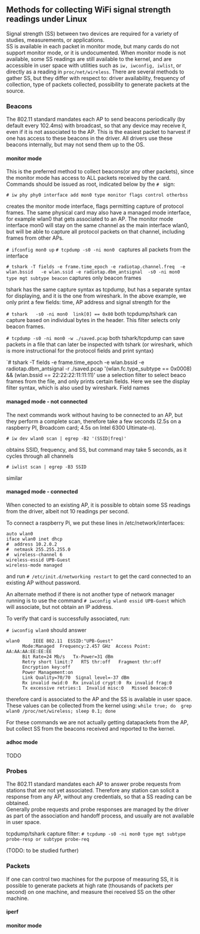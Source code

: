 

## Methods for collecting WiFi signal strength readings under Linux 

Signal strength (SS) between two devices are required for a variety of studies, measurements, or applications.  
SS is available in each packet in monitor mode, but many cards do not support monitor mode, or it is undocumented. 
When monitor mode is not available, some SS readings are still available to the kernel, and are accessible in user space with utilities such as `iw, iwconfig, iwlist`, 
or directly as a reading in `proc/net/wireless`. There are several methods to gather SS, but they differ with respect to: driver availability, frequency of collection, type of packets collected, possibility to generate packets at the source. 

### Beacons 
The 802.11 standard mandates each AP to send beacons periodically (by default every 102.4ms) with broadcast, so that any device may receive it, even if it is not associated to the AP. 
This is the easiest packet to harvest if one has access to these beacons in the driver. All drivers use these beacons internally, but may not send them up to the OS.  

#### monitor mode 
This is the preferred method to collect beacons(or any other packets), since the monitor mode has access to ALL packets received by the card. 
Commands should be issued as root, indicated below by the `# ` sign:

`# iw phy phy0 interface add mon0 type monitor flags control otherbss`

creates the monitor mode interface, flags permitting capture of protocol frames. The same physical card may also have a managed 
mode interface, for example wlan0 that gets associated to an AP. The monitor mode interface mon0 will stay on the same channel as the main interface wlan0, but will be able 
to capture all protocol packets on that channel, including frames from other APs.  

`# ifconfig mon0 up`
`# tcpdump -s0 -ni mon0 ` captures all packets from the interface 

`# tshark -T fields -e frame.time_epoch -e radiotap.channel.freq  -e wlan.bssid   -e wlan.ssid -e radiotap.dbm_antsignal  -s0 -ni mon0   type mgt subtype beacon` captures only beacon frames 

tshark has the same capture syntax as tcpdump, but has a separate syntax for displaying, and it is the one from wireshark. In the above example, we only print a few 
fields: time, AP address and signal strength for the 

`# tshark   -s0 -ni mon0  link[0] == 0x80` both tcpdump/tshark can capture based on individual bytes in the header. This filter selects only beacon frames.

`# tcpdump -s0 -ni mon0 -w ./saved.pcap` both tshark/tcpdump can save packets in a file that can later be inspected with tshark (or wireshark, which is more instructional for the protocol fields and print syntax)

`# tshark -T fields -e frame.time_epoch -e wlan.bssid -e radiotap.dbm_antsignal -r ./saved.pcap '(wlan.fc.type_subtype == 0x0008) && (wlan.bssid == 22:22:22:11:11:11)' use a selection filter to select beaco frames from the file, and only prints certain fields. Here we see the display filter syntax, which is also used by wireshark. Field names   


#### managed mode - not connected 

The next commands work without having to be connected to an AP, but they perform a complete scan, therefore take a few seconds (2.5s on a raspberry PI, Broadcom card; 4.5s on Intel 6300 Ultimate-n). 

`# iw dev wlan0 scan | egrep -B2 '(SSID|freq)' `

obtains SSID, frequency, and SS, but command may take 5 seconds, as it cycles through all channels

`# iwlist scan | egrep -B3 SSID`

similar 

#### managed mode - connected 

When conected to an existing AP, it is possible to obtain some SS readings from the driver, albeit not 10 readings per second.  

To connect a raspberry Pi, we put these lines in /etc/network/interfaces:

    auto wlan0
    iface wlan0 inet dhcp
    #  address 10.2.0.2
    #  netmask 255.255.255.0
    #  wireless-channel 6
    wireless-essid UPB-Guest
    wireless-mode managed

and run `# /etc/init.d/networking restart` to get the card connected to an existing AP without password.  

An alternate method if there is not another type of network manager running is to use the 
command `# iwconfig wlan0 essid UPB-Guest` which will associate, but not obtain an IP address. 

To verify that card is successfully associated, run: 

`# iwconfig wlan0` should answer

    wlan0     IEEE 802.11  ESSID:"UPB-Guest"  
          Mode:Managed  Frequency:2.457 GHz  Access Point: AA:AA:AA:EE:EE:EE  
          Bit Rate=24 Mb/s   Tx-Power=31 dBm  
          Retry short limit:7   RTS thr:off   Fragment thr:off
          Encryption key:off
          Power Management:on
          Link Quality=70/70  Signal level=-37 dBm  
          Rx invalid nwid:0  Rx invalid crypt:0  Rx invalid frag:0
          Tx excessive retries:1  Invalid misc:0   Missed beacon:0

therefore card is associated to the AP and the SS is available in user space. These values can be collected from the kernel using: 
`while true; do  grep wlan0 /proc/net/wireless; sleep 0.1; done`

For these commands we are not actually getting datapackets from the AP, but collect SS from the beacons received and reported to the kernel.   

#### adhoc mode 

TODO 

### Probes 
The 802.11 standard mandates each AP to answer probe requests from stations that are not yet associated. 
Therefore any station can solicit a response from any AP, without any credentials, so that a SS reading can be obtained.  
Generally probe requests and probe responses are managed by the driver as part of the association and 
handoff process, and usually are not available in user space. 

tcpdump/tshark capture filter: 
`# tcpdump -s0 -ni mon0 type mgt subtype probe-resp or subtype probe-req`

(TODO: to be studied further)

### Packets

If one can control two machines for the purpose of measuring SS, it is possible to generate packets at high rate (thousands of packets per second) 
on one machine, and measure thei received SS on the other machine.   

#### iperf 

#### 

#### monitor mode 
